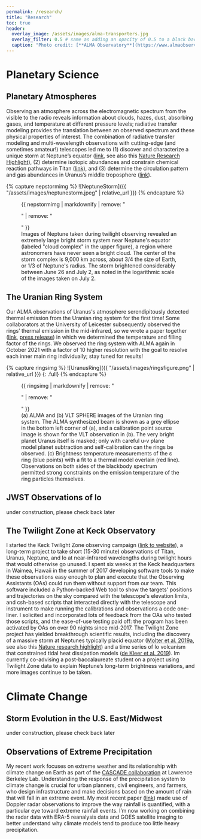 ```yaml
---
permalink: /research/
title: "Research"
toc: true
header:
  overlay_image: /assets/images/alma-transporters.jpg
  overlay_filter: 0.5 # same as adding an opacity of 0.5 to a black background
  caption: "Photo credit: [**ALMA Observatory**](https://www.almaobservatory.org/)"
---
```


# Planetary Science

## Planetary Atmospheres

Observing an atmosphere across the electromagnetic spectrum from the visible to the radio reveals information about clouds, hazes, dust, absorbing gases, and temperature at different pressure levels; radiative transfer modeling provides the translation between an observed spectrum and these physical properties of interest.  The combination of radiative transfer modeling and multi-wavelength observations with cutting-edge (and sometimes amateur!) telescopes led me to (1) discover and characterize a unique storm at Neptune’s equator ([link](https://ui.adsabs.harvard.edu/abs/2019Icar..321..324M/abstract), see also this [Nature Research Highlight](https://www.nature.com/articles/d41586-018-07622-4)), (2) determine isotopic abundances and constrain chemical reaction pathways in Titan ([link](https://ui.adsabs.harvard.edu/abs/2016AJ....152...42M/abstract)), and (3) determine the circulation pattern and gas abundances in Uranus’s middle troposphere ([link](https://ui.adsabs.harvard.edu/abs/2021PSJ.....2....3M/abstract)).

{% capture nepstormimg %}
![NeptuneStorm]({{ "/assets/images/neptunestorm.jpeg" | relative_url }})
{% endcapture %}

<figure>
  {{ nepstormimg | markdownify | remove: "<p>" | remove: "</p>" }}
  <figcaption>Images of Neptune taken during twilight observing revealed an extremely large bright storm system near Neptune's equator (labeled "cloud complex" in the upper figure), a region where astronomers have never seen a bright cloud. The center of the storm complex is 9,000 km across, about 3/4 the size of Earth, or 1/3 of Neptune's radius. The storm brightened considerably between June 26 and July 2, as noted in the logarithmic scale of the images taken on July 2.</figcaption>
</figure>

## The Uranian Ring System

Our ALMA observations of Uranus's atmosphere serendipitously detected thermal emission from the Uranian ring system for the first time!  Some collaborators at the University of Leicester subsequently observed the rings’ thermal emission in the mid-infrared, so we wrote a paper together ([link](https://ui.adsabs.harvard.edu/abs/2019AJ....158...47M/abstract), [press release](https://news.berkeley.edu/2019/06/20/astronomers-see-warm-glow-of-uranuss-rings/)) in which we determined the temperature and filling factor of the rings. We observed the ring system with ALMA again in October 2021 with a factor of 10 higher resolution with the goal to resolve each inner main ring individually; stay tuned for results!

{% capture ringsimg %}
![UranusRing]({{ "/assets/images/ringsfigure.png" | relative_url }})
{: .full}
{% endcapture %}

<figure>
  {{ ringsimg | markdownify | remove: "<p>" | remove: "</p>" }}
  <figcaption>(a) ALMA and (b) VLT SPHERE images of the Uranian ring system. The ALMA synthesized beam is shown as a grey ellipse in the bottom left corner of (a), and a calibration point source image is shown for the VLT observation in (b). The very bright planet Uranus itself is masked; only with careful u-v plane model planet subtraction and self-calibration can the rings be observed. (c) Brightness temperature measurements of the 	&epsilon; ring (blue points) with a fit to a thermal model overlain (red line). Observations on both sides of the blackbody spectrum permitted strong constraints on the emission temperature of the ring particles themselves.</figcaption>
</figure>

## JWST Observations of Io

under construction, please check back later



## The Twilight Zone at Keck Observatory

I started the Keck Twilight Zone observing campaign ([link to website](https://www2.keck.hawaii.edu/inst/tda/TwilightZone.html)), a long-term project to take short (15-30 minute) observations of Titan, Uranus, Neptune, and Io at near-infrared wavelengths during twilight hours that would otherwise go unused. I spent six weeks at the Keck headquarters in Waimea, Hawaii in the summer of 2017 developing software tools to make these observations easy enough to plan and execute that the Observing Assistants (OAs) could run them without support from our team. This software included a Python-backed Web tool to show the targets' positions and trajectories on the sky compared with the telescope's elevation limits, and csh-based scripts that interacted directly with the telescope and instrument to make running the calibrations and observations a code one-liner. I solicited and incorporated lots of feedback from the OAs who tested those scripts, and the ease-of-use testing paid off: the program has been activated by OAs on over 90 nights since mid-2017. The Twilight Zone project has yielded breakthrough scientific results, including the discovery of a massive storm at Neptunes typically placid equator ([Molter et al. 2019a](https://ui.adsabs.harvard.edu/abs/2019Icar..321..324M/abstract), see also this [Nature research highlight](https://www.nature.com/articles/d41586-018-07622-4)) and a time series of Io volcanism that constrained tidal heat dissipation models ([de Kleer et al. 2019](https://ui.adsabs.harvard.edu/abs/2019AJ....158...29D/abstract)). Im currently co-advising a post-baccalaureate student on a project using Twilight Zone data to explain Neptune’s long-term brightness variations, and more images continue to be taken.


# Climate Change

## Storm Evolution in the U.S. East/Midwest

under construction, please check back later

## Observations of Extreme Precipitation

My recent work focuses on extreme weather and its relationship with climate change on Earth as part of the [CASCADE collaboration](https://cascade.lbl.gov/) at Lawrence Berkeley Lab.  Understanding the response of the precipitation system to climate change is crucial for urban planners, civil engineers, and farmers, who design infrastructure and make decisions based on the amount of rain that will fall in an extreme event.  My most recent paper ([link](https://agupubs.onlinelibrary.wiley.com/doi/10.1029/2021GL094697)) made use of Doppler radar observations to improve the way rainfall is quantified, with a particular eye toward extreme rainfall events.  I’m now working on combining the radar data with ERA-5 reanalysis data and GOES satellite imaging to better understand why climate models tend to produce too little heavy precipitation.